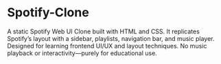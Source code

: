 # Spotify-Clone
A static Spotify Web UI Clone built with HTML and CSS. It replicates Spotify’s layout with a sidebar, playlists, navigation bar, and music player. Designed for learning frontend UI/UX and layout techniques. No music playback or interactivity—purely for educational use.
